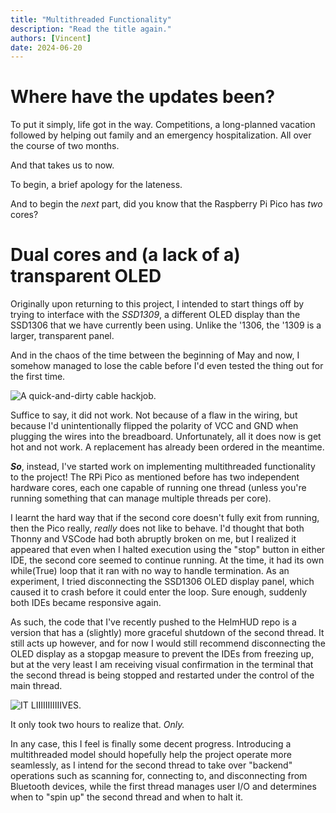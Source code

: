 ```yaml
---
title: "Multithreaded Functionality"
description: "Read the title again."
authors: [Vincent]
date: 2024-06-20
---
```


# Where have the updates been?
To put it simply, life got in the way. Competitions, a long-planned vacation followed by helping out family and an emergency hospitalization. All over the course of two months.

And that takes us to now.

To begin, a brief apology for the lateness.

And to begin the *next* part, did you know that the Raspberry Pi Pico has *two* cores?

# Dual cores and (a lack of a) transparent OLED
Originally upon returning to this project, I intended to start things off by trying to interface with the *SSD1309*, a different OLED display than the SSD1306 that we have currently been using. Unlike the '1306, the '1309 is a larger, transparent panel.

And in the chaos of the time between the beginning of May and now, I somehow managed to lose the cable before I'd even tested the thing out for the first time.

![A quick-and-dirty cable hackjob.](../../../assets/images/20240620_155139.jpg)

Suffice to say, it did not work. Not because of a flaw in the wiring, but because I'd unintentionally flipped the polarity of VCC and GND when plugging the wires into the breadboard. Unfortunately, all it does now is get hot and not work. A replacement has already been ordered in the meantime.

***So***, instead, I've started work on implementing multithreaded functionality to the project! The RPi Pico as mentioned before has two independent hardware cores, each one capable of running one thread (unless you're running something that can manage multiple threads per core).

I learnt the hard way that if the second core doesn't fully exit from running, then the Pico really, *really* does not like to behave. I'd thought that both Thonny and VSCode had both abruptly broken on me, but I realized it appeared that even when I halted execution using the "stop" button in either IDE, the second core seemed to continue running. At the time, it had its own while(True) loop that it ran with no way to handle termination. As an experiment, I tried disconnecting the SSD1306 OLED display panel, which caused it to crash before it could enter the loop. Sure enough, suddenly both IDEs became responsive again.

As such, the code that I've recently pushed to the HelmHUD repo is a version that has a (slightly) more graceful shutdown of the second thread. It still acts up however, and for now I would still recommend disconnecting the OLED display as a stopgap measure to prevent the IDEs from freezing up, but at the very least I am receiving visual confirmation in the terminal that the second thread is being stopped and restarted under the control of the main thread.

![IT LIIIIIIIIIIIVES.](../../../assets/20240620_200015.jpg)

It only took two hours to realize that. *Only.*

In any case, this I feel is finally some decent progress. Introducing a multithreaded model should hopefully help the project operate more seamlessly, as I intend for the second thread to take over "backend" operations such as scanning for, connecting to, and disconnecting from Bluetooth devices, while the first thread manages user I/O and determines when to "spin up" the second thread and when to halt it.